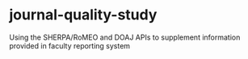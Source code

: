 # journal-quality-study
Using the SHERPA/RoMEO and DOAJ APIs to supplement information provided in faculty reporting system
